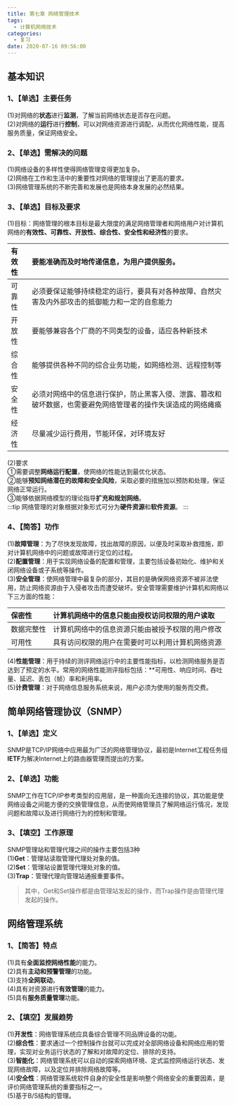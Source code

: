 ```yaml
---
title: 第七章 网络管理技术
tags:
  - 计算机网络技术
categories:
  - 复习
date: 2020-07-16 09:56:00
---
```

## 基本知识
### 1、【单选】主要任务
(1)对网络的**状态**进行**监测**，了解当前网络状态是否存在问题。  
(2)对网络的**运行**进行**控制**，可以对网络资源进行调配，从而优化网络性能，提高服务质量，保证网络安全。  
### 2、【单选】需解决的问题
(1)网络设备的多样性使得网络管理变得更加复杂。  
(2)网络在工作和生活中的重要性对网络的管理提出了更高的要求。  
(3)网络管理系统的不断完善和发展也是网络本身发展的必然结果。  
### 3、【单选】目标及要求
(1)目标：网络管理的根本目标是最大限度的满足网络管理者和网络用户对计算机网络的**有效性、可靠性、开放性、综合性、安全性和经济性**的要求。  

有效性|要能准确而及时地传递信息，为用户提供服务。
:-|:-
可靠性|必须要保证能够持续稳定的运行，要具有对各种故障、自然灾害及内外部攻击的抵御能力和一定的自愈能力
开放性|要能够兼容各个厂商的不同类型的设备，适应各种新技术
综合性|能够提供各种不同的综合业务功能，如网络检测、远程控制等
安全性|必须对网络中的信息进行保护，防止黑客入侵、泄露、篡改和破坏数据，也需要避免网络管理者的操作失误造成的网络瘫痪
经济性|尽量减少运行费用，节能环保，对环境友好

(2)要求  
①需要调整**网络运行配置**，使网络的性能达到最优化状态。  
②能够**预知网络潜在的故障和安全风险**，采取必要的措施加以预防和处理，保证网络正常运行。  
③能够依据网络模型的理论指导**扩充和规划网络**。  
:::tip
网络管理的对象根据对象形式可分为**硬件资源**和**软件资源**。
:::

### 4、【简答】功作
(1)**故障管理**：为了尽快发现故障，找出故障的原因，以便及时采取补救措施，即对计算机网络中的问题或故障进行定位的过程。  
(2)**配置管理**：用于实现网络设备的配置和管理，主要包括设备初始化、维护和关闭网络设备或子系统等操作。  
(3)**安全管理**：使网络管理中最复杂的部分，其目的是确保网络资源不被非法使用，防止网络资源由于入侵者攻击而遭受破坏。安全管理需要维护计算机和网络以下三方面的性能：  

保密性|计算机网络中的信息只能由授权访问权限的用户读取
:-|:-
数据完整性|计算机网络中的信息资源只能由被授予权限的用户修改
可用性|具有访问权限的用户在需要时可以利用计算机网络资源

(4)**性能管理**：用于持续的测评网络运行中的主要性能指标，以检测网络服务是否达到了预定的水平。常用的网络性能测评指标包括：**可用性、响应时间、吞吐量、延迟、丢包（帧）率和利用率。  
(5)**计费管理**：对于网络信息服务系统来说，用户必须为使用的服务而交费。
## 简单网络管理协议（SNMP）
### 1、【单选】定义
SNMP是TCP/IP网络中应用最为广泛的网络管理协议，最初是Internet工程任务组**IETF**为解决Internet上的路由器管理而提出的方案。
### 2、【单选】功能
SNMP工作在TCP/IP参考类型的应用层，是一种面向无连接的协议，其功能是使网络设备之间能方便的交换管理信息，从而使网络管理员了解网络运行情况，发现问题和故障以及进行网络行为的控制和管理。
### 3、【填空】工作原理
SNMP管理站和管理代理之间的操作主要包括3种  
(1)**Get**：管理站读取管理代理处对象的值。  
(2)**Set**：管理站设置管理代理处对象的值。  
(3)**Trap**：管理代理向管理站通报重要事件。  
>其中，Get和Set操作都是由管理站发起的操作，而Trap操作是由管理代理发起的操作。
  
## 网络管理系统
### 1、【简答】特点
(1)具有**全面监控网络性能**的能力。  
(2)具有**主动和预警管理**的功能。  
(3)支持**全网联动**。  
(4)具有对资源进行**有效管理**的能力。  
(5)具有**服务质量管理**功能。  
### 2、【填空】发展趋势
(1)**开发性**：网络管理系统应具备综合管理不同品牌设备的功能。  
(2)**综合性**：要求通过一个控制操作台就可以完成对全部网络设备和网络应用的管理，实现对业务运行状态的了解和对故障的定位、排除的支持。  
(3)**智能化**：网络管理系统可以自动的探索网络环境、定式监控网络运行状态、发现网络故障，以及定位并排除网络故障等。  
(4)**安全性**：网络管理系统软件自身的安全性是影响整个网络安全的重要因素，是评价网络管理系统的重要指标之一。  
(5)基于B/S结构的管理。  